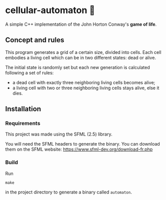 # cellular-automaton 👾

A simple C++ implementation of the John Horton Conway's **game of life**.

## Concept and rules

This program generates a grid of a certain size, divided into cells. Each cell embodies a living cell which can be in two different states: dead or alive.

The initial state is randomly set but each new generation is calculated following a set of rules:
* a dead cell with exactly three neighboring living cells becomes alive;
* a living cell with two or three neighboring living cells stays alive, else it dies.

## Installation

### Requirements

This project was made using the SFML (2.5) library.

You will need the SFML headers to generate the binary. You can download them on the SFML website: https://www.sfml-dev.org/download-fr.php

### Build

Run 
```
make
``` 
in the project directory to generate a binary called `automaton`.

